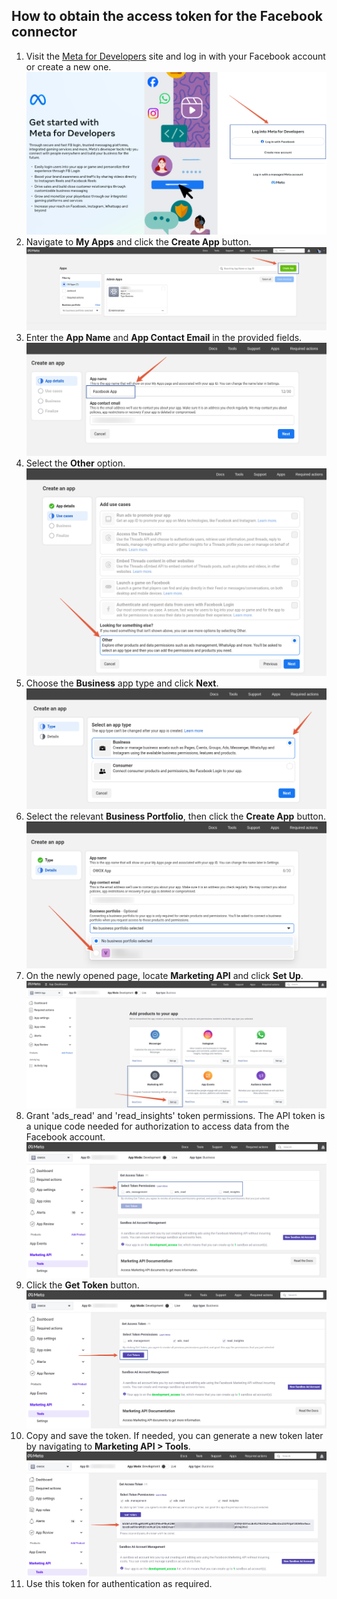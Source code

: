 ## How to obtain the access token for the Facebook connector

1. Visit the [Meta for Developers](https://developers.facebook.com/) site and log in with your Facebook account or create a new one.
![Facebook login page](/src/Integrations/FacebookMarketing/res/facebook_login.png)
2. Navigate to **My Apps** and click the **Create App** button.
![Facebook creating app](/src/Integrations/FacebookMarketing/res/facebook_createapp.png)
3. Enter the **App Name** and **App Contact Email** in the provided fields.
![Facebook app name](/src/Integrations/FacebookMarketing/res/facebook_appname.png)
4. Select the **Other** option.
![Facebook Other use case](/src/Integrations/FacebookMarketing/res/facebook_other.png)
5. Choose the **Business** app type and click **Next**.
![Facebook Business app type](/src/Integrations/FacebookMarketing/res/facebook_business.png)
6. Select the relevant **Business Portfolio**, then click the **Create App** button.
![Facebook Business portfolio option](/src/Integrations/FacebookMarketing/res/facebook_portfolio.png)
7. On the newly opened page, locate **Marketing API** and click **Set Up**.
![Facebook Marketing API set up](/src/Integrations/FacebookMarketing/res/facebook_setup.png)
8. Grant 'ads_read' and 'read_insights' token permissions. The API token is a unique code needed for authorization to access data from the Facebook account.
![Facebook permissions granting](/src/Integrations/FacebookMarketing/res/facebook_checkbox.png)
9. Click the **Get Token** button.
![Facebook getting token](/src/Integrations/FacebookMarketing/res/facebook_gettoken.png)
10. Copy and save the token. If needed, you can generate a new token later by navigating to **Marketing API > Tools**.
![Facebook saving token](/src/Integrations/FacebookMarketing/res/facebook_token.png)
11. Use this token for authentication as required.